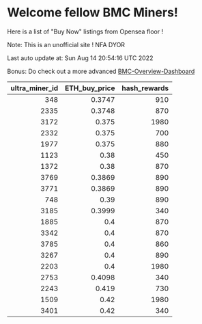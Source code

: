 # Welcome fellow BMC Miners!
Here is a list of "Buy Now" listings from Opensea floor !

Note: This is an unofficial site ! NFA DYOR

Last auto update at: Sun Aug 14 20:54:16 UTC 2022

Bonus: Do check out a more advanced [BMC-Overview-Dashboard](https://dune.com/defifunk/BMC-Overview-Dashboard)


|   ultra_miner_id |   ETH_buy_price |   hash_rewards |
|-----------------:|----------------:|---------------:|
|              348 |          0.3747 |            910 |
|             2335 |          0.3748 |            870 |
|             3172 |          0.375  |           1980 |
|             2332 |          0.375  |            700 |
|             1977 |          0.375  |            880 |
|             1123 |          0.38   |            450 |
|             1372 |          0.38   |            870 |
|             3769 |          0.3869 |            890 |
|             3771 |          0.3869 |            890 |
|              748 |          0.39   |            890 |
|             3185 |          0.3999 |            340 |
|             1885 |          0.4    |            870 |
|             3342 |          0.4    |            870 |
|             3785 |          0.4    |            860 |
|             3267 |          0.4    |            890 |
|             2203 |          0.4    |           1980 |
|             2753 |          0.4098 |            340 |
|             2243 |          0.419  |            730 |
|             1509 |          0.42   |           1980 |
|             3401 |          0.42   |            340 |